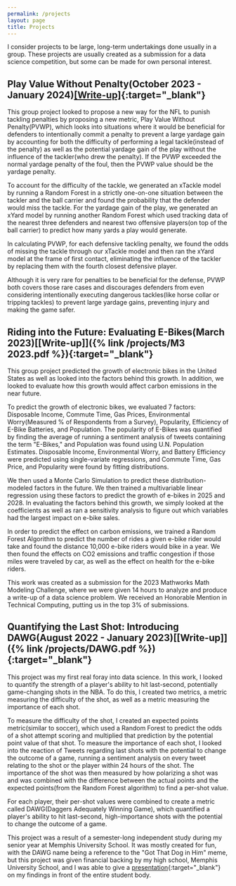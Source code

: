 ```yaml
---
permalink: /projects
layout: page
title: Projects
---
```

I consider projects to be large, long-term undertakings done usually in a group. These projects are usually created as a submission for a data science competition, but some can be made for own personal interest.

## Play Value Without Penalty(October 2023 - January 2024)[[Write-up]](https://www.kaggle.com/code/louzhou/pvwpbigdatabowl){:target="_blank"}

This group project looked to propose a new way for the NFL to punish tackling penalties by proposing a new metric, Play Value Without Penalty(PVWP), which looks into situations where it would be beneficial for defenders to intentionally commit a penalty to prevent a large yardage gain by accounting for both the difficulty of performing a legal tackle(instead of the penalty) as well as the potential yardage gain of the play without the influence of the tackler(who drew the penalty). If the PVWP exceeded the normal yardage penalty of the foul, then the PVWP value should be the yardage penalty.

To account for the difficulty of the tackle, we generated an xTackle model by running a Random Forest in a strictly one-on-one situation between the tackler and the ball carrier and found the probability that the defender would miss the tackle. For the yardage gain of the play, we generated an xYard model by running another Random Forest which used tracking data of the nearest three defenders and nearest two offensive players(on top of the ball carrier) to predict how many yards a play would generate.

In calculating PVWP, for each defensive tackling penalty, we found the odds of missing the tackle through our xTackle model and then ran the xYard model at the frame of first contact, eliminating the influence of the tackler by replacing them with the fourth closest defensive player.

Although it is very rare for penalties to be beneficial for the defense, PVWP both covers those rare cases and discourages defenders from even considering intentionally executing dangerous tackles(like horse collar or tripping tackles) to prevent large yardage gains, preventing injury and making the game safer.
## Riding into the Future: Evaluating E-Bikes(March 2023)[[Write-up]]({% link /projects/M3 2023.pdf %}){:target="_blank"}

This group project predicted the growth of electronic bikes in the United States as well as looked into the factors behind this growth. In addition, we looked to evaluate how this growth would affect carbon emissions in the near future.

To predict the growth of electronic bikes, we evaluated 7 factors: Disposable Income, Commute Time, Gas Prices, Environmental Worry(Measured % of Respondents from a Survey), Popularity, Efficiency of E-Bike Batteries, and Population. The popularity of E-Bikes was quantified by finding the average of running a sentiment analysis of tweets containing the term "E-Bikes," and Population was found using U.N. Population Estimates. Disposable Income, Environmental Worry, and Battery Efficiency were predicted using single-variate regressions, and Commute Time, Gas Price, and Popularity were found by fitting distributions. 

We then used a Monte Carlo Simulation to predict these distribution-modeled factors in the future. We then trained a multivariable linear regression using these factors to predict the growth of e-bikes in 2025 and 2028. In evaluating the factors behind this growth, we simply looked at the coefficients as well as ran a sensitivity analysis to figure out which variables had the largest impact on e-bike sales.

In order to predict the effect on carbon emissions, we trained a Random Forest Algorithm to predict the number of rides a given e-bike rider would take and found the distance 10,000 e-bike riders would bike in a year. We then found the effects on CO2 emissions and traffic congestion if those miles were traveled by car, as well as the effect on health for the e-bike riders.

This work was created as a submission for the 2023 Mathworks Math Modeling Challenge, where we were given 14 hours to analyze and produce a write-up of a data science problem. We received an Honorable Mention in Technical Computing, putting us in the top 3% of submissions.

## Quantifying the Last Shot: Introducing DAWG(August 2022 - January 2023)[[Write-up]]({% link /projects/DAWG.pdf %}){:target="_blank"}
This project was my first real foray into data science. In this work, I looked to quantify the strength of a player's ability to hit last-second, potentially game-changing shots in the NBA. To do this, I created two metrics, a metric measuring the difficulty of the shot, as well as a metric measuring the importance of each shot.

To measure the difficulty of the shot, I created an expected points metric(similar to soccer), which used a Random Forest to predict the odds of a shot attempt scoring and multiplied that prediction by the potential point value of that shot. To measure the importance of each shot, I looked into the reaction of Tweets regarding last shots with the potential to change the outcome of a game, running a sentiment analysis on every tweet relating to the shot or the player within 24 hours of the shot. The importance of the shot was then measured by how polarizing a shot was and was combined with the difference between the actual points and the expected points(from the Random Forest algorithm) to find a per-shot value.

For each player, their per-shot values were combined to create a metric called DAWG(Daggers Adequately Winning Game), which quantified a player's ability to hit last-second, high-importance shots with the potential to change the outcome of a game. 

This project was a result of a semester-long independent study during my senior year at Memphis University School. It was mostly created for fun, with the DAWG name being a reference to the "Got That Dog in Him" meme, but this project was given financial backing by my high school, Memphis University School, and I was able to give a [presentation](https://www.musowls.org/news-detail?pk=1414630#){:target="_blank"} on my findings in front of the entire student body.

